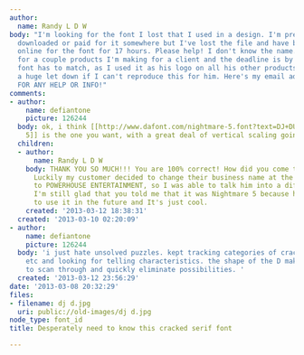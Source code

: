 ```yaml
---
author:
  name: Randy L D W
body: "I'm looking for the font I lost that I used in a design. I'm pretty sure I
  downloaded or paid for it somewhere but I've lost the file and have been searching
  online for the font for 17 hours. Please help! I don't know the name. I need it
  for a couple products I'm making for a client and the deadline is by tomorrow. The
  font has to match, as I used it as his logo on all his other products. It will be
  a huge let down if I can't reproduce this for him. Here's my email address: SpittingImageGraphics@gmail.com\r\nTHANKS
  FOR ANY HELP OR INFO!"
comments:
- author:
    name: defiantone
    picture: 126244
  body: ok, i think [[http://www.dafont.com/nightmare-5.font?text=DJ+DURTY&psize=l|Nightmare
    5]] is the one you want, with a great deal of vertical scaling going on.
  children:
  - author:
      name: Randy L D W
    body: THANK YOU SO MUCH!!! You are 100% correct! How did you come to this conclusion?
      Luckily my customer decided to change their business name at the last minute
      to POWERHOUSE ENTERTAINMENT, so I was able to talk him into a different font.
      I'm still glad that you told me that it was Nightmare 5 because he said he wants
      to use it in the future and It's just cool.
    created: '2013-03-12 18:38:31'
  created: '2013-03-10 02:20:09'
- author:
    name: defiantone
    picture: 126244
  body: 'i just hate unsolved puzzles. kept tracking categories of cracked/corroded
    etc and looking for telling characteristics. the shape of the D makes it easy
    to scan through and quickly eliminate possibilities. '
  created: '2013-03-12 23:56:29'
date: '2013-03-08 20:32:29'
files:
- filename: dj d.jpg
  uri: public://old-images/dj d.jpg
node_type: font_id
title: Desperately need to know this cracked serif font

---
```

